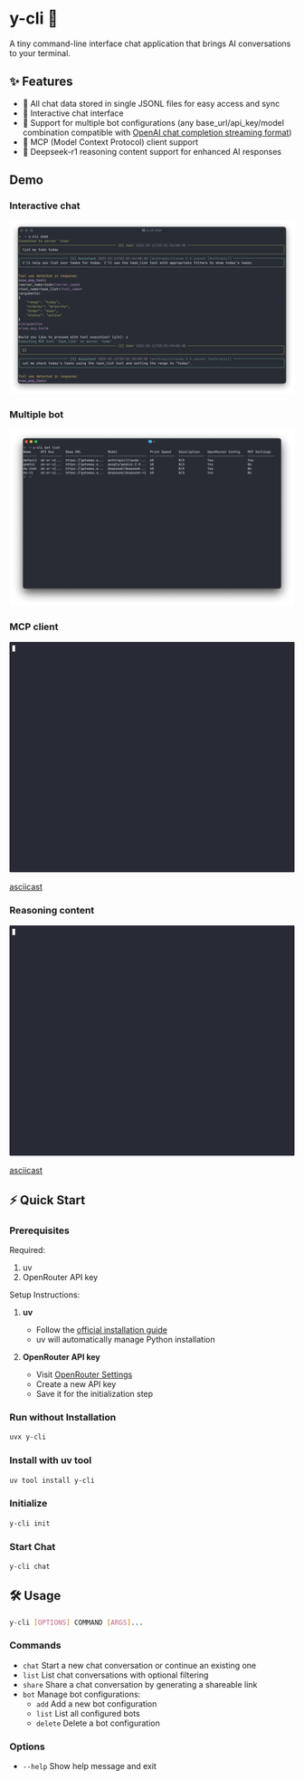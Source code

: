 # y-cli 🚀

A tiny command-line interface chat application that brings AI conversations to your terminal.

## ✨ Features

- 📝 All chat data stored in single JSONL files for easy access and sync
- 💬 Interactive chat interface
- 🤖 Support for multiple bot configurations (any base_url/api_key/model combination compatible with [OpenAI chat completion streaming format](https://platform.openai.com/docs/api-reference/chat/streaming))
- 🔗 MCP (Model Context Protocol) client support
- 🤔 Deepseek-r1 reasoning content support for enhanced AI responses

## Demo

### Interactive chat
![interactive-chat](.github/visuals/interactive-chat.png)

### Multiple bot
![multiple-bot](.github/visuals/multiple-bot.png)

### MCP client
![mcp](.github/visuals/mcp.gif)

[asciicast](https://asciinema.org/a/702199)

### Reasoning content
![r1](.github/visuals/r1.gif)

[asciicast](https://asciinema.org/a/702204)

## ⚡ Quick Start

### Prerequisites

Required:
1. uv
2. OpenRouter API key

Setup Instructions:
1. **uv**
   - Follow the [official installation guide](https://docs.astral.sh/uv/getting-started/installation/)
   - uv will automatically manage Python installation

2. **OpenRouter API key**
   - Visit [OpenRouter Settings](https://openrouter.ai/settings/keys)
   - Create a new API key
   - Save it for the initialization step

### Run without Installation
```bash
uvx y-cli
```

### Install with uv tool
```bash
uv tool install y-cli
```

### Initialize
```bash
y-cli init
```

### Start Chat
```bash
y-cli chat
```

## 🛠️ Usage

```bash
y-cli [OPTIONS] COMMAND [ARGS]...
```

### Commands
- `chat`   Start a new chat conversation or continue an existing one
- `list`   List chat conversations with optional filtering
- `share`  Share a chat conversation by generating a shareable link
- `bot`    Manage bot configurations:
  - `add`     Add a new bot configuration
  - `list`    List all configured bots
  - `delete`  Delete a bot configuration

### Options
- `--help`  Show help message and exit
